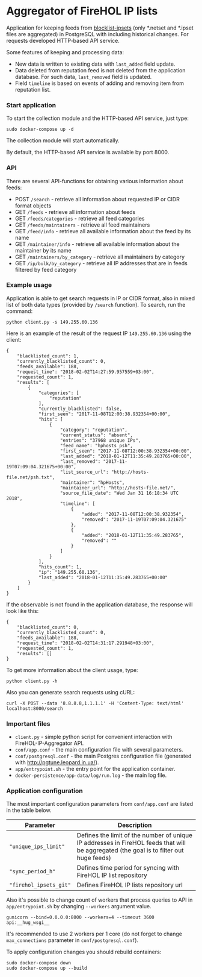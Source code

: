 # Aggregator of FireHOL IP lists
Аpplication for keeping feeds from <a href="https://github.com/firehol/blocklist-ipsets" target="_blank">blocklist-ipsets</a> (only *.netset and *.ipset files are aggregated) in PostgreSQL with including historical changes. For requests developed HTTP-based API service. 

Some features of keeping and processing data:
* New data is written to existing data with `last_added` field update.
* Data deleted from reputation feed is not deleted from the application database. For such data, `last_removed` field is updated.
* Field `timeline` is based on events of adding and removing item from reputation list.

### Start application

To start the collection module and the HTTP-based API service, just type:
```
sudo docker-compose up -d
```
The collection module will start automatically.

By default, the HTTP-based API service is available by port 8000.

### API

There are several API-functions for obtaining various information about feeds:

* POST `/search` - retrieve all information about requested IP or CIDR format objects
* GET `/feeds` - retrieve all information about feeds
* GET `/feeds/categories` - retrieve all feed categories
* GET `/feeds/maintainers` - retrieve all feed maintainers
* GET `/feed/info` - retrieve all available information about the feed by its name
* GET `/maintainer/info` - retrieve all available information about the maintainer by its name
* GET `/maintainers/by_category` - retrieve all maintainers by category
* GET `/ip/bulk/by_category` - retrieve all IP addresses that are in feeds filtered by feed category

### Example usage

Application is able to get search requests in IP or CIDR format, also in mixed list of both data types (provided by `/search` function). To search, run the command:
```
python client.py -s 149.255.60.136
```

Here is an example of the result of the request IP `149.255.60.136` using the client:
```
{
    "blacklisted_count": 1,
    "currently_blacklisted_count": 0,
    "feeds_available": 188,
    "request_time": "2018-02-02T14:27:59.957559+03:00",
    "requested_count": 1,
    "results": [
        {
            "categories": [
                "reputation"
            ],
            "currently_blacklisted": false,
            "first_seen": "2017-11-08T12:00:38.932354+00:00",
            "hits": [
                {
                    "category": "reputation",
                    "current_status": "absent",
                    "entries": "37968 unique IPs",
                    "feed_name": "hphosts_psh",
                    "first_seen": "2017-11-08T12:00:38.932354+00:00",
                    "last_added": "2018-01-12T11:35:49.283765+00:00",
                    "last_removed": "2017-11-19T07:09:04.321675+00:00",
                    "list_source_url": "http://hosts-file.net/psh.txt",
                    "maintainer": "hpHosts",
                    "maintainer_url": "http://hosts-file.net/",
                    "source_file_date": "Wed Jan 31 16:18:34 UTC 2018",
                    "timeline": [
                        {
                            "added": "2017-11-08T12:00:38.932354",
                            "removed": "2017-11-19T07:09:04.321675"
                        },
                        {
                            "added": "2018-01-12T11:35:49.283765",
                            "removed": ""
                        }
                    ]
                }
            ],
            "hits_count": 1,
            "ip": "149.255.60.136",
            "last_added": "2018-01-12T11:35:49.283765+00:00"
        }
    ]
}

```
If the observable is not found in the application database, the response will look like this:
```
{
    "blacklisted_count": 0,
    "currently_blacklisted_count": 0,
    "feeds_available": 188,
    "request_time": "2018-02-02T14:31:17.291948+03:00",
    "requested_count": 1,
    "results": []
}
```

To get more information about the client usage, type:
```
python client.py -h
```

Also you can generate search requests using cURL:
```
curl -X POST --data '8.8.8.8,1.1.1.1' -H 'Content-Type: text/html' localhost:8000/search
```

### Important files

* `client.py` - simple python script for convenient interaction with FireHOL-IP-Aggregator API.
* `conf/app.conf` - the main configuration file with several parameters.
* `conf/postgresql.conf` - the main Postgres configuration file (generated with http://pgtune.leopard.in.ua/).
* `app/entrypoint.sh` - the entry point for the application container.
* `docker-persistence/app-data/log/run.log` - the main log file.

### Application configuration

The most important configuration parameters from `conf/app.conf` are listed in the table below.

| Parameter | Description |
| ------ | ------ |
| `"unique_ips_limit"` | Defines the limit of the number of unique IP addresses in FireHOL feeds that will be aggregated (the goal is to filter out huge feeds) |
| `"sync_period_h"` | Defines time period for syncing with FireHOL IP list repository |
| `"firehol_ipsets_git"` | Defines FireHOL IP lists repository url |

Also it's possible to change count of workers that process queries to API in `app/entrypoint.sh` by changing `--workers` argument value.
```
gunicorn --bind=0.0.0.0:8000 --workers=4 --timeout 3600 api:__hug_wsgi__
```
It's recommended to use 2 workers per 1 core (do not forget to change `max_connections` parameter in `conf/postgresql.conf`).

To apply configuration changes you should rebuild containers:
```
sudo docker-compose down
sudo docker-compose up --build
```
